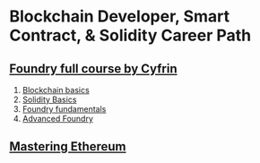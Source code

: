 # Blockchain Developer, Smart Contract, & Solidity Career Path

## [Foundry full course by Cyfrin](https://github.com/Cyfrin/foundry-full-course-f23)

1. [Blockchain basics](https://updraft.cyfrin.io/courses/blockchain-basics)
2. [Solidity Basics](https://updraft.cyfrin.io/courses/solidity)
3. [Foundry fundamentals](https://updraft.cyfrin.io/courses/foundry)
4. [Advanced Foundry](https://updraft.cyfrin.io/courses/advanced-foundry)

## [Mastering Ethereum](https://github.com/ethereumbook/ethereumbook)
